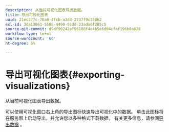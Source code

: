 ```yaml
---
description: 从当前可视化图表导出数据。
title: 导出可视化图表
uuid: 21ec377c-70a6-4fcb-a3d4-2737f9c358b2
exl-id: 3da13061-5588-4490-9cdd-23ada6f285c5
source-git-commit: d9df90242ef96188f4e4b5e6d04cfef196b0a628
workflow-type: tm+mt
source-wordcount: '60'
ht-degree: 6%

---
```


# 导出可视化图表{#exporting-visualizations}

从当前可视化图表导出数据。

可以使用可视化窗口右上角的导出图标快速导出可视化中的数据。 单击此图标将在服务器上启动导出，并允许您以多种格式下载数据。 有关更多信息，请参阅[导出数据](../../../../home/c-adobe-data-workbench-dashboard/c-exporting-data.md#concept-826596f7c95649b2adbcafd91fad782b) 。
